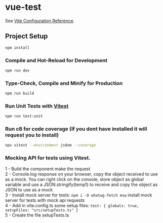 # vue-test

See [Vite Configuration Reference](https://vitejs.dev/config/).

## Project Setup

```sh
npm install
```

### Compile and Hot-Reload for Development

```sh
npm run dev
```

### Type-Check, Compile and Minify for Production

```sh
npm run build
```

### Run Unit Tests with [Vitest](https://vitest.dev/)

```sh
npm run test:unit
```

### Run c8 for code coverage (If you dont have installed it will request you to install)

```sh
npx vitest --environment jsdom --coverage
```


### Mocking API for tests using Vitest.
1 - Build the component make the request <br /> 
2 - Console.log response on your browser, copy the object received to use as a mock. You can right click on the console, store object as global variable and use a JSON.stringify(temp1) to receive and copy the object as JSON to use as a mock <br />
3 - Install mock server for tests: `npm i -D whatwg-fetch msw` install mock server for tests with mock api requests <br />
4 - Add in vite.config.ts some setup files:
    `test: {
        globals: true,
        setupFiles: "src/setupTests.ts"
    }`<br />
5 - Create the file setupTests.ts 
